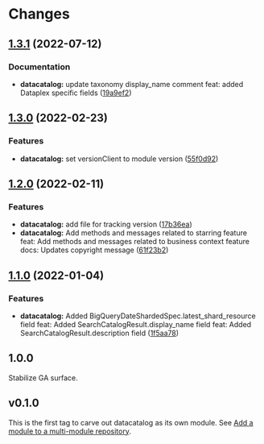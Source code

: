 # Changes

## [1.3.1](https://github.com/googleapis/google-cloud-go/compare/datacatalog/v1.3.0...datacatalog/v1.3.1) (2022-07-12)


### Documentation

* **datacatalog:** update taxonomy display_name comment feat: added Dataplex specific fields ([19a9ef2](https://github.com/googleapis/google-cloud-go/commit/19a9ef2d9b8d77d3bc3e4c11c7f1f3e47700edd4))

## [1.3.0](https://github.com/googleapis/google-cloud-go/compare/datacatalog/v1.2.0...datacatalog/v1.3.0) (2022-02-23)


### Features

* **datacatalog:** set versionClient to module version ([55f0d92](https://github.com/googleapis/google-cloud-go/commit/55f0d92bf112f14b024b4ab0076c9875a17423c9))

## [1.2.0](https://github.com/googleapis/google-cloud-go/compare/datacatalog/v1.1.0...datacatalog/v1.2.0) (2022-02-11)


### Features

* **datacatalog:** add file for tracking version ([17b36ea](https://github.com/googleapis/google-cloud-go/commit/17b36ead42a96b1a01105122074e65164357519e))
* **datacatalog:** Add methods and messages related to starring feature feat: Add methods and messages related to business context feature docs: Updates copyright message ([61f23b2](https://github.com/googleapis/google-cloud-go/commit/61f23b2167dbe9e3e031db12ccf46b7eac639fa3))

## [1.1.0](https://www.github.com/googleapis/google-cloud-go/compare/datacatalog/v1.0.0...datacatalog/v1.1.0) (2022-01-04)


### Features

* **datacatalog:** Added BigQueryDateShardedSpec.latest_shard_resource field feat: Added SearchCatalogResult.display_name field feat: Added SearchCatalogResult.description field ([1f5aa78](https://www.github.com/googleapis/google-cloud-go/commit/1f5aa78a4d6633871651c89a6d9c48e3409fecc5))

## 1.0.0

Stabilize GA surface.

## v0.1.0

This is the first tag to carve out datacatalog as its own module. See
[Add a module to a multi-module repository](https://github.com/golang/go/wiki/Modules#is-it-possible-to-add-a-module-to-a-multi-module-repository).
